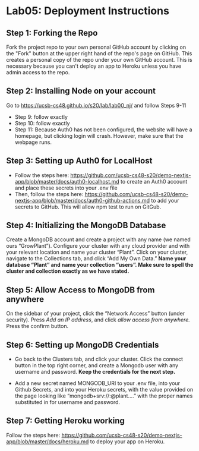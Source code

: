 # Lab05: Deployment Instructions

## Step 1: Forking the Repo

Fork the project repo to your own personal GitHub account by clicking on the "Fork" button at the upper right hand of the repo's page on GitHub. This creates a personal copy of the repo under your own GitHub account. This is necessary because you can't deploy an app to Heroku unless you have admin access to the repo.

## Step 2: Installing Node on your account

Go to https://ucsb-cs48.github.io/s20/lab/lab00_nj/ and follow Steps 9-11

- Step 9: follow exactly
- Step 10: follow exactly
- Step 11: Because Auth0 has not been configured, the website will have a homepage, but clicking login will crash. However, make sure that the webpage runs.

## Step 3: Setting up Auth0 for LocalHost

- Follow the steps here: https://github.com/ucsb-cs48-s20/demo-nextjs-app/blob/master/docs/auth0-localhost.md to create an Auth0 account and place these secrets into your .env file
- Then, follow the steps here: https://github.com/ucsb-cs48-s20/demo-nextjs-app/blob/master/docs/auth0-github-actions.md to add your secrets to GitHub. This will allow npm test to run on GitGub.

## Step 4: Initializing the MongoDB Database

Create a MongoDB account and create a project with any name (we named ours “GrowPlant”). Configure your cluster with any cloud provider and with your relevant location and name your cluster “Plant”. Click on your cluster, navigate to the Collections tab, and click “Add My Own Data.” **Name your database “Plant” and name your collection “users”. Make sure to spell the cluster and collection exactly as we have stated.**

## Step 5: Allow Access to MongoDB from anywhere

On the sidebar of your project, click the “Network Access” button (under security). Press _Add an IP address_, and click _allow access from anywhere._ Press the confirm button.

## Step 6: Setting up MongoDB Credentials

- Go back to the Clusters tab, and click your cluster. Click the connect button in the top right corner, and create a Mongodb user with any username and password. **Keep the credentials for the next step.**

- Add a new secret named MONGODB_URI to your .env file, into your Github Secrets, and into your Heroku secrets, with the value provided on the page looking like “mongodb+srv://<username>:<password>@plant….” with the proper names substituted in for username and password.

## Step 7: Getting Heroku working

Follow the steps here: https://github.com/ucsb-cs48-s20/demo-nextjs-app/blob/master/docs/heroku.md to deploy your app on Heroku.
